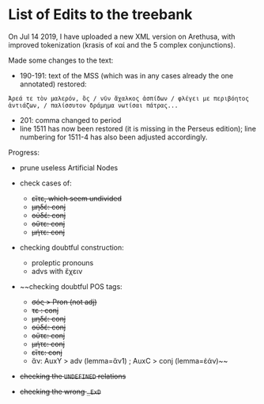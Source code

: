 # List of Edits to the treebank

On Jul 14 2019, I have uploaded a new XML version on Arethusa, with improved
tokenization (krasis of καί and the 5 complex conjunctions).

Made some changes to the text:
- 190-191: text of the MSS (which was in any cases already the one annotated) restored:

```
Ἄρεά τε τὸν μαλερόν, ὃς / νῦν ἄχαλκος ἀσπίδων / φλέγει με περιβόητος ἀντιάζων, / παλίσσυτον δράμημα νωτίσαι πάτρας...
```
- 201: comma changed to period
- line 1511 has now been restored (it is missing in the Perseus edition); line numbering for 1511-4 has also
been adjusted accordingly.

Progress:

* prune useless Artificial Nodes

* check cases of:
   * ~~εἴτε, which seem undivided~~
   * ~~μηδέ: conj~~
   * ~~οὐδέ: conj~~
   * ~~οὔτε: conj~~
   * ~~μήτε: conj~~

* checking doubtful construction:
    * proleptic pronouns
    * advs with ἔχειν

* ~~checking doubtful POS tags:
    * ~~σός > Pron (not adj)~~
    * ~~τε : conj~~
    * ~~μηδέ: conj~~
    * ~~οὐδέ: conj~~
    * ~~οὔτε: conj~~
    * ~~μήτε: conj~~
    * ~~εἴτε: conj~~
    * ἄν: AuxY > adv (lemma=ἄν1) ; AuxC > conj (lemma=ἐάν)~~

* ~~checking the `UNDEFINED` relations~~

* ~~checking the wrong `_ExD`~~

